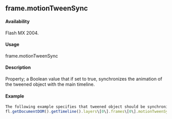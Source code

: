 ## frame.motionTweenSync

#### Availability

Flash MX 2004.

#### Usage

frame.motionTweenSync

#### Description

Property; a Boolean value that if set to true, synchronizes the animation of the tweened object with the main timeline.

#### Example

```javascript
The following example specifies that tweened object should be synchronized with the timeline:
fl.getDocumentDOM().getTimeline().layers\[0\].frames\[0\].motionTweenSync = true;

```